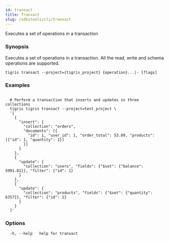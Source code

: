 ```yaml
---
id: transact
title: Transact
slug: /sdkstools/cli/transact
---
```


Executes a set of operations in a transaction

### Synopsis

Executes a set of operations in a transaction.
All the read, write and schema operations are supported.

```shell
tigris transact --project={tigris_project} {operation}...|- [flags]
```

### Examples

```shell

  # Perform a transaction that inserts and updates in three collections
  tigris tigris transact --project=test_project \
  '[
    {
      "insert": {
        "collection": "orders",
        "documents": [{
          "id": 1, "user_id": 1, "order_total": 53.89, "products": [{"id": 1, "quantity": 1}]
        }]
      }
    },
    {
      "update": {
        "collection": "users", "fields": {"$set": {"balance": 5991.81}}, "filter": {"id": 1}
      }
    },
    {
      "update": {
        "collection": "products", "fields": {"$set": {"quantity": 6357}}, "filter": {"id": 1}
      }
    }
  ]'

```

### Options

```
  -h, --help   help for transact
```
